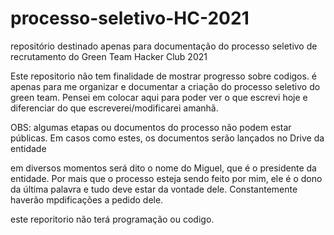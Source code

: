 # processo-seletivo-HC-2021
repositório destinado apenas para documentação do processo seletivo de recrutamento do Green Team Hacker Club 2021


Este repositorio não tem finalidade de mostrar progresso sobre codigos. é apenas para me organizar e documentar a criação do processo seletivo do green team.
Pensei em colocar aqui para poder ver o que escrevi hoje e diferenciar do que escreverei/modificarei amanhã.

OBS: algumas etapas ou documentos do processo não podem estar públicas. Em casos como estes, os documentos serão lançados no Drive da entidade

em diversos momentos será dito o nome do Miguel, que é o presidente da entidade. Por mais que o processo esteja sendo feito por mim, ele é o dono da última palavra e tudo deve estar da vontade dele. Constantemente haverão mpdificações a pedido dele.

este reporitorio não terá programação ou codigo.

